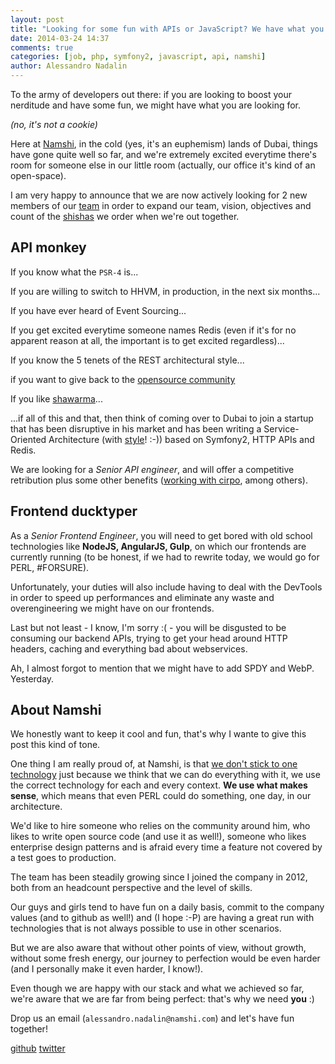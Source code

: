 ```yaml
---
layout: post
title: "Looking for some fun with APIs or JavaScript? We have what you need!"
date: 2014-03-24 14:37
comments: true
categories: [job, php, symfony2, javascript, api, namshi]
author: Alessandro Nadalin
---
```


To the army of developers out there: if you are looking to
boost your nerditude and have some fun, we might have what
you are looking for.

*(no, it's not a cookie)*

<!-- more -->

Here at [Namshi](https://en-ae.namshi.com), in the cold (yes, it's an euphemism) lands of Dubai, things have gone quite well
so far, and we're extremely excited everytime there's room for
someone else in our little room (actually, our office it's kind of an open-space).

I am very happy to announce that we are now actively looking for 2
new members of our [team](/team) in order to expand our team, vision,
objectives and count of the [shishas](https://www.google.com/search?q=shisha&espv=2&es_sm=125&source=lnms&tbm=isch&sa=X&ei=zA8wU46_CoezhAePwgE&ved=0CAkQ_AUoAQ&biw=1687&bih=871) we order when we're out together.

## API monkey

If you know what the `PSR-4` is...

If you are willing to switch to HHVM, in production, in the next six months...

If you have ever heard of Event Sourcing...

If you get excited everytime someone names Redis (even if it's for no apparent reason at all, the important is to get excited regardless)...

If you know the 5 tenets of the REST architectural style...

if you want to give back to the [opensource community](https://github.com/namshi)

If you like [shawarma](http://en.wikipedia.org/wiki/Shawarma)...

...if all of this and that, then think of coming over to Dubai to join
a startup that has been disruptive in his market and has been writing
a Service-Oriented Architecture (with [style](http://www.styleisnecessity.com/2012/12/15/namshi-2/)! :-))
based on Symfony2, HTTP APIs and Redis.

We are looking for a *Senior API engineer*, and will offer a competitive
retribution plus some other benefits ([working with cirpo](/images/cirpo.jpg), among others).

## Frontend ducktyper

As a *Senior Frontend Engineer*, you will need to get bored with old school
technologies like **NodeJS, AngularJS, Gulp**, on which our frontends are
currently running (to be honest, if we had to rewrite today, we would go
for PERL, #FORSURE).

Unfortunately, your duties will also include having to deal with the DevTools
in order to speed up performances and eliminate any waste and overengineering
we might have on our frontends.

Last but not least - I know, I'm sorry :( - you will be disgusted to be consuming our backend APIs,
trying to get your head around HTTP headers, caching and everything bad about webservices.

Ah, I almost forgot to mention that we might have to add SPDY and WebP. Yesterday.

## About Namshi

We honestly want to keep it cool and fun, that's why I wante to give this
post this kind of tone.

One thing I am really proud of, at Namshi, is that [we don't stick to one
technology](http://www.slideshare.net/odino/soa-with-symfony2-confoo-2014-in-montreal-ca/159) just because we think that we can do everything with it, we use the
correct technology for each and every context. **We use what makes sense**, which
means that even PERL could do something, one day, in our architecture.

We'd like to hire someone who relies on the community around him, who likes
to write open source code (and use it as well!), someone who likes enterprise
design patterns and is afraid every time a feature not covered by a test goes to production.

The team has been steadily growing since I joined the company in 2012,
both from an headcount perspective and the level of skills.

Our guys and girls tend to have fun on a daily basis, commit to the company
values (and to github as well!) and (I hope :-P) are having a great run
with technologies that is not always possible to use in other scenarios.

But we are also aware that without other points of view, without growth,
without some fresh energy, our journey to perfection would be even harder
(and I personally make it even harder, I know!).

Even though we are happy with our stack and what we achieved so far, we're aware that
we are far from being perfect: that's why we need **you** :)

Drop us an email (`alessandro.nadalin@namshi.com`) and let's have fun together!

[github](https://github.com/namshi)
[twitter](https://twitter.com/technamshi)
